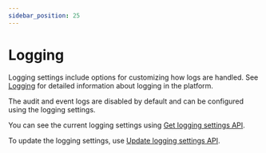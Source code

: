 ```yaml
---
sidebar_position: 25
---
```


# Logging

Logging settings include options for customizing how logs are handled. See [Logging](../logging/overview.md) for detailed information about logging in the platform.

The audit and event logs are disabled by default and can be configured using the logging settings.

You can see the current logging settings using [Get logging settings API](/api/core-other#tag/Settings/operation/getLoggingSettings).

To update the logging settings, use [Update logging settings API](/api/core-other#tag/Settings/operation/updateLoggingSettings).
